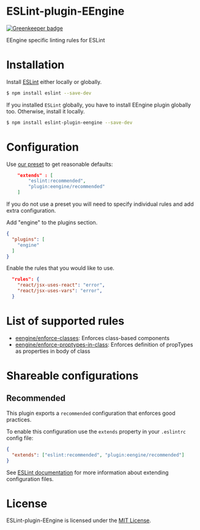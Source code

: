 ESLint-plugin-EEngine
=====================

[![Greenkeeper badge](https://badges.greenkeeper.io/patrykjadamczyk/eslint-plugin-eengine.svg)](https://greenkeeper.io/)

EEngine specific linting rules for ESLint

# Installation
Install [ESLint](https://www.github.com/eslint/eslint) either locally or globally.

```sh
$ npm install eslint --save-dev
```

If you installed `ESLint` globally, you have to install EEngine plugin globally too. Otherwise, install it locally.

```sh
$ npm install eslint-plugin-eengine --save-dev
```

# Configuration

Use [our preset](#recommended) to get reasonable defaults:

```json
    "extends" : [
        "eslint:recommended",
        "plugin:eengine/recommended"
    ]
```

If you do not use a preset you will need to specify individual rules and add extra configuration.

Add "engine" to the plugins section.

```json
{
  "plugins": [
    "engine"
  ]
}
```

Enable the rules that you would like to use.

```json
  "rules": {
    "react/jsx-uses-react": "error",
    "react/jsx-uses-vars": "error",
  }
```

# List of supported rules

* [eengine/enforce-classes](docs/rules/enforce-classes.md): Enforces class-based components
* [eengine/enforce-proptypes-in-class](docs/rules/enforce-proptypes-in-class.md): Enforces definition of propTypes as properties in body of class

# Shareable configurations

## Recommended

This plugin exports a `recommended` configuration that enforces good practices.

To enable this configuration use the `extends` property in your `.eslintrc` config file:

```json
{
  "extends": ["eslint:recommended", "plugin:eengine/recommended"]
}
```

See [ESLint documentation](http://eslint.org/docs/user-guide/configuring#extending-configuration-files) for more information about extending configuration files.

# License

ESLint-plugin-EEngine is licensed under the [MIT License](http://www.opensource.org/licenses/mit-license.php).
